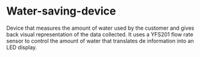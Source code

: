 # Water-saving-device
Device that measures the amount of water used by the customer and gives back visual representation of the data collected. It uses a YFS201 flow rate sensor to control the amount of water that translates de information into an LED display.
